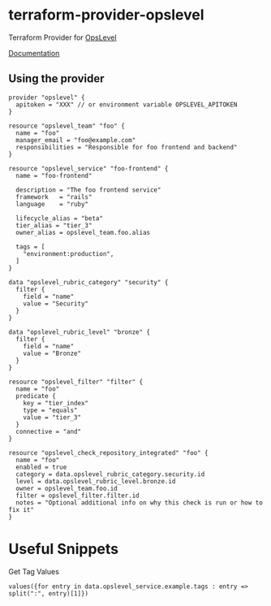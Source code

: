 # terraform-provider-opslevel

Terraform Provider for [OpsLevel](https://opslevel.com)

[Documentation](https://registry.terraform.io/providers/OpsLevel/opslevel/latest/docs)

## Using the provider

```
provider "opslevel" {
  apitoken = "XXX" // or environment variable OPSLEVEL_APITOKEN
}

resource "opslevel_team" "foo" {
  name = "foo"
  manager_email = "foo@example.com"
  responsibilities = "Responsible for foo frontend and backend"
}

resource "opslevel_service" "foo-frontend" {
  name = "foo-frontend"

  description = "The foo frontend service"
  framework   = "rails"
  language    = "ruby"

  lifecycle_alias = "beta"
  tier_alias = "tier_3"
  owner_alias = opslevel_team.foo.alias

  tags = [
    "environment:production",
  ]
}

data "opslevel_rubric_category" "security" {
  filter {
    field = "name"
    value = "Security"
  }
}

data "opslevel_rubric_level" "bronze" {
  filter {
    field = "name"
    value = "Bronze"
  }
}

resource "opslevel_filter" "filter" {
  name = "foo"
  predicate {
    key = "tier_index"
    type = "equals"
    value = "tier_3"
  }
  connective = "and"
}

resource "opslevel_check_repository_integrated" "foo" {
  name = "foo"
  enabled = true
  category = data.opslevel_rubric_category.security.id
  level = data.opslevel_rubric_level.bronze.id
  owner = opslevel_team.foo.id
  filter = opslevel_filter.filter.id
  notes = "Optional additional info on why this check is run or how to fix it"
}
```

# Useful Snippets

Get Tag Values

```hcl
values({for entry in data.opslevel_service.example.tags : entry => split(":", entry)[1]})
```